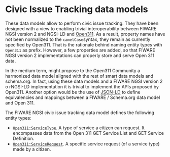 # Civic Issue Tracking data models

These data models allow to perform civic issue tracking. They have been designed
with a view to enabling trivial interoperability between FIWARE NGSI version 2 and
NGSI-LD and [Open311](http://www.open311.org/). As a result, property names have not
been normalized to the `camelCase`syntax, they remain as currently specified by
Open311. That is the rationale behind naming entity types with `Open311` as
prefix. However, a few properties are added, so that FIWARE NGSI version 2
implementations can properly store and serve Open 311 data.

In the medium term, might propose to the Open311 Community a harmonized data model
aligned with the rest of smart data models and schema.org. In fact, using these
data models and a FIWARE NGSI version 2 o rNGSI-LD implementation it is trivial
to implement the APIs proposed by Open311. Another option would be the use of
[JSON-LD](http://json-ld.org) to define equivalencies and mappings between a
FIWARE / Schema.org data model and Open 311.

The FIWARE NGSI civic issue tracking data model defines the following entity
types:

-   [`Open311:ServiceType`](https://swagger.lab.fiware.org/?url=https://smart-data-models.github.io/dataModel.IssueTracking/Open311_ServiceType/swagger.yaml). A type of service
    a citizen can request. It encompasses data from the Open 311 GET Service
    List and GET Service Definition.
-   [`Open311:ServiceRequest`](https://swagger.lab.fiware.org/?url=https://smart-data-models.github.io/dataModel.IssueTracking/Open311_ServiceRequest/swagger.yaml). A specific
    service request (of a service type) made by a citizen.
